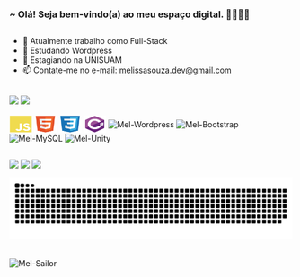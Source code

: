 ### ~ Olá! Seja bem-vindo(a) ao meu espaço digital. 🌌👩‍🚀✨
##

- 🔭 Atualmente trabalho como Full-Stack
- 🌱 Estudando Wordpress
- 👯 Estagiando na UNISUAM
- 📫 Contate-me no e-mail: melissasouza.dev@gmail.com
  
<br>

<div>
<img src="https://github-readme-stats.vercel.app/api?username=melissaspace&show_icons=true&theme=cobalt">
<img src="https://github-readme-stats.vercel.app/api/top-langs/?username=melissaspace&hide_progress=true&theme=cobalt">
</div>

<div style="display: inline_block"><br>
  <img align="center" alt="Mel-Js" height="30" width="40" src="https://raw.githubusercontent.com/devicons/devicon/master/icons/javascript/javascript-plain.svg">
  <img align="center" alt="Mel-HTML" height="30" width="40" src="https://raw.githubusercontent.com/devicons/devicon/master/icons/html5/html5-original.svg">
  <img align="center" alt="Mel-CSS" height="30" width="40" src="https://raw.githubusercontent.com/devicons/devicon/master/icons/css3/css3-original.svg">
  <img align="center" alt="Mel-Csharp" height="30" width="40" src="https://raw.githubusercontent.com/devicons/devicon/master/icons/csharp/csharp-original.svg">
  <img align="center" alt="Mel-Wordpress" height="30" width="40" src="https://cdn.jsdelivr.net/gh/devicons/devicon@latest/icons/wordpress/wordpress-plain.svg">
  <img align="center" alt="Mel-Bootstrap" height="35" width="40" src="https://cdn.jsdelivr.net/gh/devicons/devicon@latest/icons/bootstrap/bootstrap-original.svg" />     
  <img align="center" alt="Mel-MySQL" height="30" width="40" src="https://cdn.jsdelivr.net/gh/devicons/devicon@latest/icons/mysql/mysql-original.svg" >
  <img align="center" alt="Mel-Unity" height="30" width="40" 
src="https://cdn.jsdelivr.net/gh/devicons/devicon@latest/icons/unity/unity-original.svg">
</div>

##

<div>
  <a href = "mailto:melissasouza.dev@gmail.com"><img src="https://img.shields.io/badge/-Gmail-%23333?style=for-the-badge&logo=gmail&logoColor=white" target="_blank"></a>
  <a href="https://www.linkedin.com/in/melissacraveiro" target="_blank"><img src="https://img.shields.io/badge/-LinkedIn-%230077B5?style=for-the-badge&logo=linkedin&logoColor=white" target="_blank"></a>
  <a href="https://www.melissaspace.wordpress.com" target="_blank"><img src="https://img.shields.io/badge/Wordpress-21759B?style=for-the-badge&logo=wordpress&logoColor=white" target="_blank"></a>
</div>

![snake gif](https://github.com/melissaspace/melissaspace/blob/output/github-contribution-grid-snake.svg)

<br>
<img alt="Mel-Sailor" height="148" width="200"
src="https://media0.giphy.com/media/v1.Y2lkPTc5MGI3NjExMWRvcWMxanA3cGduZDcyYWNrOGE1Mno5YnIzdndjeGV2M3JteGV0byZlcD12MV9pbnRlcm5hbF9naWZfYnlfaWQmY3Q9Zw/14t91QH2dEv9sI/giphy.gif">
